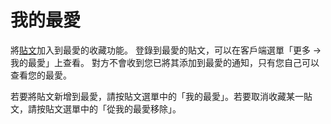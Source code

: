 # 我的最愛

將[貼文](./note.md)加入到最愛的收藏功能。
登錄到最愛的貼文，可以在客戶端選單「更多 -> 我的最愛」上查看。
對方不會收到您已將其添加到最愛的通知，只有您自己可以查看您的最愛。

若要將貼文新增到最愛，請按貼文選單中的「我的最愛」。若要取消收藏某一貼文，請按貼文選單中的「從我的最愛移除」。
